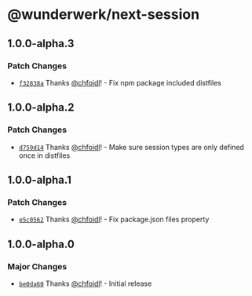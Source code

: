 # @wunderwerk/next-session

## 1.0.0-alpha.3

### Patch Changes

- [`f32838a`](https://github.com/wunderwerkio/next-session/commit/f32838a124d5e6fbbd768cfcae45be1965dea015) Thanks [@chfoidl](https://github.com/chfoidl)! - Fix npm package included distfiles

## 1.0.0-alpha.2

### Patch Changes

- [`d759d14`](https://github.com/wunderwerkio/next-session/commit/d759d1498aebe1a3d798da60a05606044fd41cfe) Thanks [@chfoidl](https://github.com/chfoidl)! - Make sure session types are only defined once in distfiles

## 1.0.0-alpha.1

### Patch Changes

- [`e5c0562`](https://github.com/wunderwerkio/next-session/commit/e5c056229d96398e086ed56e54ffd79ce4efa572) Thanks [@chfoidl](https://github.com/chfoidl)! - Fix package.json files property

## 1.0.0-alpha.0

### Major Changes

- [`be0da60`](https://github.com/wunderwerkio/next-session/commit/be0da606e828c47ac5f471b0a637dd48692be283) Thanks [@chfoidl](https://github.com/chfoidl)! - Initial release
